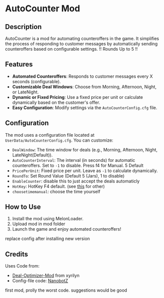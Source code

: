 # AutoCounter Mod

## Description
AutoCounter is a mod for automating counteroffers in the game. It simplifies the process of responding to customer messages by automatically sending counteroffers based on configurable settings. !! Rounds Up to 5 !!

## Features
- **Automated Counteroffers**: Responds to customer messages every X seconds (configurable).
- **Customizable Deal Windows**: Choose from Morning, Afternoon, Night, or LateNight.
- **Dynamic or Fixed Pricing**: Use a fixed price per unit or calculate dynamically based on the customer's offer.
- **Easy Configuration**: Modify settings via the `AutoCounterConfig.cfg` file.

## Configuration
The mod uses a configuration file located at `UserData/AutoCounterConfig.cfg`. You can customize:
- `DealWindow`: The time window for deals (e.g., Morning, Afternoon, Night, LateNight(Default)).
- `AutoCounterInterval`: The interval (in seconds) for automatic counteroffers. Set to `-1` to disable. Press f4 for Manual. 5 Default
- `PricePerUnit`: Fixed price per unit. Leave as `-1` to calculate dynamically.
- `RoundTo`: Set Round Value (Default 5 (Jars), 1 to disable)
- `EnableCounter`: disable this to just accept the deals automaticly
- `HotKey`: HotKey F4 default.  (see [this](https://gist.github.com/Extremelyd1/4bcd495e21453ed9e1dffa27f6ba5f69) for other)
- `choosetimemanual`: choose the time yourself

## How to Use
1. Install the mod using MelonLoader.
2. Upload mod in mod folder
3. Launch the game and enjoy automated counteroffers!

replace config after installing new version 

## Credits
Uses Code from:
- [Deal-Optimizer-Mod](https://github.com/xyrilyn/Deal-Optimizer-Mod) from xyrilyn
- Config-file code: [NanobotZ](https://github.com/NanobotZ)



first mod, prolly the worst code. suggestions would be good
